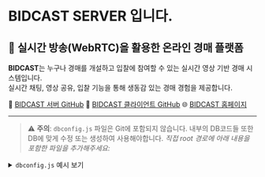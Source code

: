 # BIDCAST SERVER 입니다.

## 🎥 실시간 방송(WebRTC)을 활용한 온라인 경매 플랫폼
**BIDCAST**는 누구나 경매를 개설하고 입찰에 참여할 수 있는 실시간 영상 기반 경매 시스템입니다.  
실시간 채팅, 영상 공유, 입찰 기능을 통해 생동감 있는 경매 경험을 제공합니다.

🔗 [BIDCAST 서버 GitHub](https://github.com/KR-HS/BidCast_Server)
🔗 [BIDCAST 클라이언트 GitHub](https://github.com/KR-HS/BidCast) 
🌐 [BIDCAST 홈페이지](https://bidcast.kro.kr)

---
> ⚠️ **주의**: `dbconfig.js` 파일은 Git에 포함되지 않습니다.
> 내부의 DB코드들 또한 DB에 맞게 수정 또는 생성하여 사용해야합니다.
> *직접 root 경로에 아래 내용을 포함한 파일을 추가해주세요:*

<details>
<summary><code>dbconfig.js</code> 예시 보기</summary>

```
const dbConfig = {
    user: '유저이름',
    host: 'DB주소',
    database: 'DB이름',
    password: '패스워드',
    port: 5432,
    ssl: { rejectUnauthorized: false }
}
 
export default dbConfig;
```
</details> 
